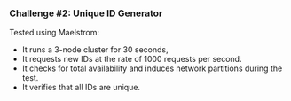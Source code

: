 ### Challenge #2: Unique ID Generator

Tested using Maelstrom:
- It runs a 3-node cluster for 30 seconds,
- It requests new IDs at the rate of 1000 requests per second.
- It checks for total availability and induces network partitions during the test.
- It verifies that all IDs are unique.
